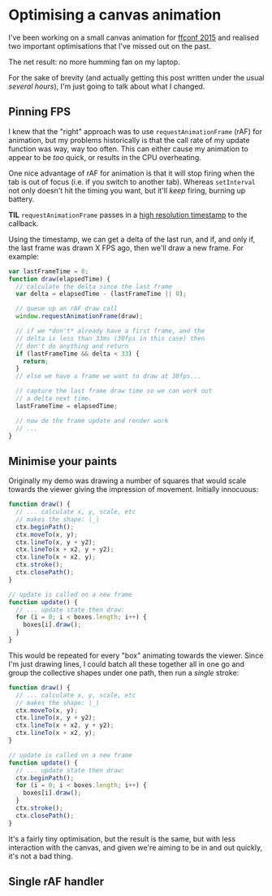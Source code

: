 # Optimising a canvas animation

I've been working on a small canvas animation for [ffconf 2015](http://2015.ffconf.org) and realised two important optimisations that I've missed out on the past.

The net result: no more humming fan on my laptop.

<!--more-->

For the sake of brevity (and actually getting this post written under the usual *several hours*), I'm just going to talk about what I changed.

## Pinning FPS

I knew that the "right" approach was to use `requestAnimationFrame` (rAF) for animation, but my problems historically is that the call rate of my update function was way, way too often. This can either cause my animation to appear to be *too* quick, or results in the CPU overheating.

One nice advantage of rAF for animation is that it will stop firing when the tab is out of focus (i.e. if you switch to another tab). Whereas `setInterval` not only doesn't hit the timing you want, but it'll *keep* firing, burning up battery.

**TIL** `requestAnimationFrame` passes in a [high resolution timestamp](https://developer.mozilla.org/en-US/docs/Web/API/window/requestAnimationFrame#Parameters) to the callback.

Using the timestamp, we can get a delta of the last run, and if, and only if, the last frame was drawn X FPS ago, then we'll draw a new frame. For example:

```js
var lastFrameTime = 0;
function draw(elapsedTime) {
  // calculate the delta since the last frame
  var delta = elapsedTime - (lastFrameTime || 0);

  // queue up an rAF draw call
  window.requestAnimationFrame(draw);

  // if we *don't* already have a first frame, and the
  // delta is less than 33ms (30fps in this case) then
  // don't do anything and return
  if (lastFrameTime && delta < 33) {
    return;
  }
  // else we have a frame we want to draw at 30fps...

  // capture the last frame draw time so we can work out
  // a delta next time.
  lastFrameTime = elapsedTime;

  // now do the frame update and render work
  // ...
}
```

## Minimise your paints

Originally my demo was drawing a number of squares that would scale towards the viewer giving the impression of movement. Initially innocuous:

```js
function draw() {
  // ... calculate x, y, scale, etc
  // makes the shape: |_|
  ctx.beginPath();
  ctx.moveTo(x, y);
  ctx.lineTo(x, y + y2);
  ctx.lineTo(x + x2, y + y2);
  ctx.lineTo(x + x2, y);
  ctx.stroke();
  ctx.closePath();
}

// update is called on a new frame
function update() {
  // ... update state then draw:
  for (i = 0; i < boxes.length; i++) {
    boxes[i].draw();
  }
}
```

This would be repeated for every "box" animating towards the viewer. Since I'm just drawing lines, I could batch all these together all in one go and group the collective shapes under one path, then run a *single* stroke:

```js
function draw() {
  // ... calculate x, y, scale, etc
  // makes the shape: |_|
  ctx.moveTo(x, y);
  ctx.lineTo(x, y + y2);
  ctx.lineTo(x + x2, y + y2);
  ctx.lineTo(x + x2, y);
}

// update is called on a new frame
function update() {
  // ... update state then draw:
  ctx.beginPath();
  for (i = 0; i < boxes.length; i++) {
    boxes[i].draw();
  }
  ctx.stroke();
  ctx.closePath();
}
```

It's a fairly tiny optimisation, but the result is the same, but with less interaction with the canvas, and given we're aiming to be in and out quickly, it's not a bad thing.

## Single rAF handler




<!-- <a class="jsbin-embed" href="https://jsbin.com/zulaha/embed?js,output">JS Bin on jsbin.com</a><script src="https://static.jsbin.com/js/embed.min.js?3.30.3"></script> -->